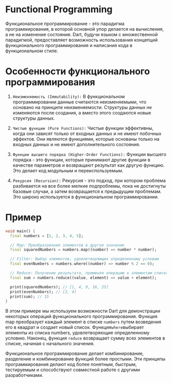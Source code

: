 # Functional Programming

Функциональное программирование - это парадигма программирования, в которой основной упор делается на вычисления, а не на изменение состояния. Dart, будучи языком с множественной парадигмой, предоставляет возможность использования концепций функционального программирования и написания кода в функциональном стиле.

# Особенности функционального программирования
1. `Неизменяемость (Immutability):` В функциональном программировании данные считаются неизменяемыми, что основано на принципе неизменяемости. Структуры данных не изменяются после создания, а вместо этого создаются новые структуры данных.

2. `Чистые функции (Pure Functions):` Чистые функции эффективны, когда они зависят только от входных данных и не имеют побочных эффектов. Они являются функциями, которые основаны только на входных данных и не имеют дополнительного состояния.

3. `Функции высшего порядка (Higher-Order Functions):` Функции высшего порядка - это функции, которые принимают другие функции в качестве параметров и возвращают результат как другую функцию. Это делает код модульным и переиспользуемым.

4. `Рекурсия (Recursion):` Рекурсия - это подход, при котором проблема разбивается на все более мелкие подпроблемы, пока не достигнуты базовые случаи, а затем возвращается к предыдущим проблемам. Это широко используется в функциональном программировании.
# Пример
```dart
void main() {
  final numbers = [1, 2, 3, 4, 5];

  // Map: Преобразование элементов в другое значение
  final squaredNumbers = numbers.map((number) => number * number);

  // Filter: Выбор элементов, удовлетворяющих определенному условию
  final evenNumbers = numbers.where((number) => number % 2 == 0);

  // Reduce: Получение результата, применяя операцию к элементам списка, начиная с начального значения
  final sum = numbers.reduce((value, element) => value + element);

  print(squaredNumbers); // [1, 4, 9, 16, 25]
  print(evenNumbers); // [2, 4]
  print(sum); // 15
}
```
В этом примере мы используем возможности Dart для демонстрации некоторых операций функционального программирования. Функция map преобразует каждый элемент в списке `numbers` путем возведения его в квадрат и создает новый список. Функция` where `выбирает элементы из списка numbers, удовлетворяющие определенному условию. Наконец, функция `reduce` возвращает сумму всех элементов в списке, начиная с начального значения.

Функциональное программирование делает комбинирование, разделение и комбинирование функций более простыми. Эти принципы программирования делают код более понятным, быстрым, тестируемым и способствуют совместной работе с другими разработчиками.